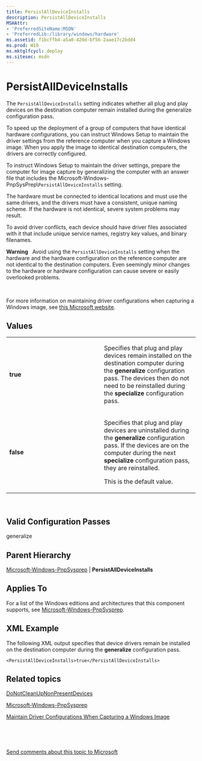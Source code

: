 ```yaml
---
title: PersistAllDeviceInstalls
description: PersistAllDeviceInstalls
MSHAttr:
- 'PreferredSiteName:MSDN'
- 'PreferredLib:/library/windows/hardware'
ms.assetid: f1bcffb4-a5a0-420d-bf56-2aae17c2bdd4
ms.prod: W10
ms.mktglfcycl: deploy
ms.sitesec: msdn
---
```


# PersistAllDeviceInstalls


The `PersistAllDeviceInstalls` setting indicates whether all plug and play devices on the destination computer remain installed during the generalize configuration pass.

To speed up the deployment of a group of computers that have identical hardware configurations, you can instruct Windows Setup to maintain the driver settings from the reference computer when you capture a Windows image. When you apply the image to identical destination computers, the drivers are correctly configured.

To instruct Windows Setup to maintain the driver settings, prepare the computer for image capture by generalizing the computer with an answer file that includes the Microsoft-Windows-PnpSysPrep\\`PersistAllDeviceInstalls` setting.

The hardware must be connected to identical locations and must use the same drivers, and the drivers must have a consistent, unique naming scheme. If the hardware is not identical, severe system problems may result.

To avoid driver conflicts, each device should have driver files associated with it that include unique service names, registry key values, and binary filenames.

**Warning**  
Avoid using the `PersistAllDeviceInstalls` setting when the hardware and the hardware configuration on the reference computer are not identical to the destination computers. Even seemingly minor changes to the hardware or hardware configuration can cause severe or easily overlooked problems.

 

For more information on maintaining driver configurations when capturing a Windows image, see [this Microsoft website](http://go.microsoft.com/fwlink/?LinkId=224866).

## Values


<table>
<colgroup>
<col width="50%" />
<col width="50%" />
</colgroup>
<tbody>
<tr class="odd">
<td><p><strong>true</strong></p></td>
<td><p>Specifies that plug and play devices remain installed on the destination computer during the <strong>generalize</strong> configuration pass. The devices then do not need to be reinstalled during the <strong>specialize</strong> configuration pass.</p></td>
</tr>
<tr class="even">
<td><p><strong>false</strong></p></td>
<td><p>Specifies that plug and play devices are uninstalled during the <strong>generalize</strong> configuration pass. If the devices are on the computer during the next <strong>specialize</strong> configuration pass, they are reinstalled.</p>
<p>This is the default value.</p></td>
</tr>
</tbody>
</table>

 

## Valid Configuration Passes


generalize

## Parent Hierarchy


[Microsoft-Windows-PnpSysprep](microsoft-windows-pnpsysprep.md) | **PersistAllDeviceInstalls**

## Applies To


For a list of the Windows editions and architectures that this component supports, see [Microsoft-Windows-PnpSysprep](microsoft-windows-pnpsysprep-win7-microsoft-windows-pnpsysprep.md).

## XML Example


The following XML output specifies that device drivers remain be installed on the destination computer during the **generalize** configuration pass.

``` syntax
<PersistAllDeviceInstalls>true</PersistAllDeviceInstalls>
```

## Related topics


[DoNotCleanUpNonPresentDevices](microsoft-windows-pnpsysprepdonotcleanupnonpresentdevices.md)

[Microsoft-Windows-PnpSysprep](microsoft-windows-pnpsysprep.md)

[Maintain Driver Configurations When Capturing a Windows Image](http://go.microsoft.com/fwlink/?LinkId=184946)

 

 

[Send comments about this topic to Microsoft](mailto:wsddocfb@microsoft.com?subject=Documentation%20feedback%20%5Bp_unattend\p_unattend%5D:%20PersistAllDeviceInstalls%20%20RELEASE:%20%2810/3/2016%29&body=%0A%0APRIVACY%20STATEMENT%0A%0AWe%20use%20your%20feedback%20to%20improve%20the%20documentation.%20We%20don't%20use%20your%20email%20address%20for%20any%20other%20purpose,%20and%20we'll%20remove%20your%20email%20address%20from%20our%20system%20after%20the%20issue%20that%20you're%20reporting%20is%20fixed.%20While%20we're%20working%20to%20fix%20this%20issue,%20we%20might%20send%20you%20an%20email%20message%20to%20ask%20for%20more%20info.%20Later,%20we%20might%20also%20send%20you%20an%20email%20message%20to%20let%20you%20know%20that%20we've%20addressed%20your%20feedback.%0A%0AFor%20more%20info%20about%20Microsoft's%20privacy%20policy,%20see%20http://privacy.microsoft.com/default.aspx. "Send comments about this topic to Microsoft")





